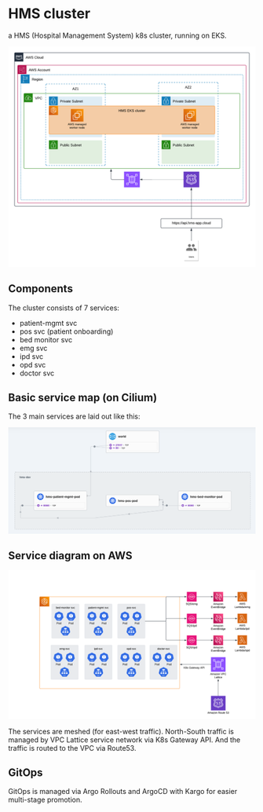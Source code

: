 # HMS cluster

a HMS (Hospital Management System) k8s cluster, running on EKS.

![HMS-EKS-Cluster](img/hms-eks-cluster.png)

## Components
The cluster consists of 7 services:

- patient-mgmt svc
- pos svc (patient onboarding)
- bed monitor svc
- emg svc
- ipd svc
- opd svc
- doctor svc

## Basic service map (on Cilium)
The 3 main services are laid out like this:

![HMS-Service-Map](img/hms_cilium_service_map.png)

## Service diagram on AWS

![HMS-cluster-only](img/hms-eks-cluster-only.png)

The services are meshed (for east-west traffic).
North-South traffic is managed by VPC Lattice service network via K8s Gateway API.
And the traffic is routed to the VPC via Route53.

## GitOps

GitOps is managed via Argo Rollouts and ArgoCD with Kargo for easier multi-stage promotion.